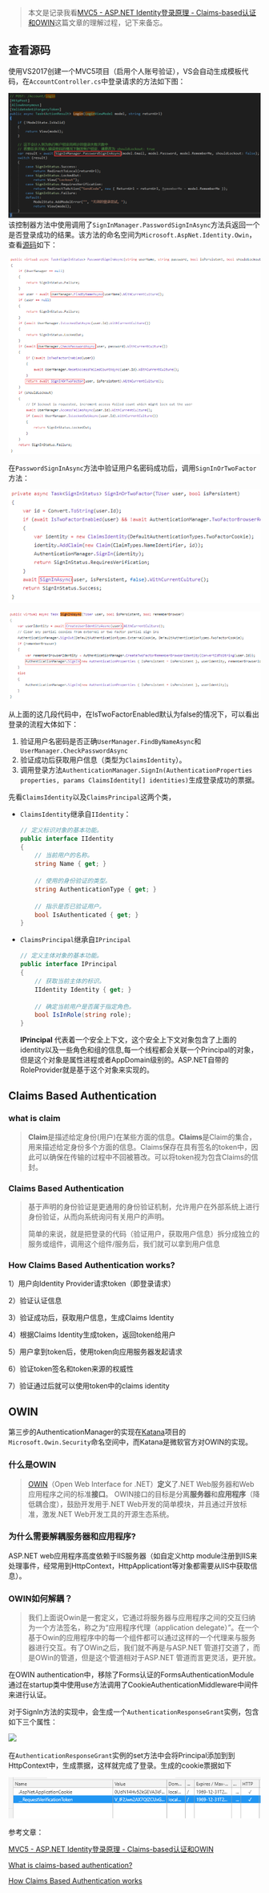 > 本文是记录我看[MVC5 - ASP.NET Identity登录原理 - Claims-based认证和OWIN](https://www.cnblogs.com/jesse2013/p/aspnet-identity-claims-based-authentication-and-owin.html)这篇文章的理解过程，记下来备忘。

## 查看源码

使用VS2017创建一个MVC5项目（启用个人账号验证），VS会自动生成模板代码，在`AccountController.cs`中登录请求的方法如下图：

![](./img/identity-code1.png)
该控制器方法中使用调用了`SignInManager.PasswordSignInAsync`方法兵返回一个是否登录成功的结果。该方法的命名空间为`Microsoft.AspNet.Identity.Owin`，查看[源码](https://github.com/aspnet/AspNetIdentity/blob/master/src/Microsoft.AspNet.Identity.Owin/SignInManager.cs)如下：

![](./img/identity-code2.png)



在`PasswordSignInAsync`方法中验证用户名密码成功后，调用`SignInOrTwoFactor`方法：

![](./img/identity-code3.png)

![](./img/identity-code4.png)



从上面的这几段代码中，在IsTwoFactorEnabled默认为false的情况下，可以看出登录的流程大体如下：

1. 验证用户名密码是否正确`UserManager.FindByNameAsync`和`UserManager.CheckPasswordAsync`
2. 验证成功后获取用户信息（类型为`ClaimsIdentity`）。
3. 调用登录方法`AuthenticationManager.SignIn(AuthenticationProperties properties, params ClaimsIdentity[] identities)`生成登录成功的票据。



先看`ClaimsIdentity`以及`ClaimsPrincipal`这两个类，

- `ClaimsIdentity`继承自`IIdentity`：

    ```C#
    // 定义标识对象的基本功能。
    public interface IIdentity
    {
        // 当前用户的名称。
        string Name { get; }
    
        // 使用的身份验证的类型。
        string AuthenticationType { get; }
    
        // 指示是否已验证用户。
        bool IsAuthenticated { get; }
    }
    ```

- `ClaimsPrincipal`继承自`IPrincipal`

  ```C#
  // 定义主体对象的基本功能。
  public interface IPrincipal
  {
      // 获取当前主体的标识。
      IIdentity Identity { get; }
  
      // 确定当前用户是否属于指定角色。
      bool IsInRole(string role);
  }
  ```

  **IPrincipal** 代表着一个安全上下文，这个安全上下文对象包含了上面的identity以及一些角色和组的信息,每一个线程都会关联一个Principal的对象，但是这个对象是属性进程或者AppDomain级别的。ASP.NET自带的 RoleProvider就是基于这个对象来实现的。

## Claims Based Authentication

### what is claim

> **Claim**是描述给定身份(用户)在某些方面的信息。**Claims**是Claim的集合，用来描述给定身份多个方面的信息。Claims保存在具有签名的token中，因此可以确保在传输的过程中不回被篡改。可以将token视为包含Claims的信封。

### Claims Based Authentication

>基于声明的身份验证是更通用的身份验证机制，允许用户在外部系统上进行身份验证，从而向系统询问有关用户的声明。
>
>简单的来说，就是把登录的代码（验证用户，获取用户信息）拆分成独立的服务或组件，调用这个组件/服务后，我们就可以拿到用户信息


### How Claims Based Authentication works?

1）用户向Identity Provider请求token（即登录请求）

2）验证认证信息

3）验证成功后，获取用户信息，生成Claims Identity

4）根据Claims Identity生成token，返回token给用户

5）用户拿到token后，使用token向应用服务器发起请求

6）验证token签名和token来源的权威性

7）验证通过后就可以使用token中的claims identity



## OWIN

第三步的AuthenticationManager的实现在[Katana](https://github.com/aspnet/AspNetKatana)项目的`Microsoft.Owin.Security`命名空间中，而Katana是微软官方对OWIN的实现。

### 什么是OWIN

> [OWIN](http://owin.org/)（Open Web Interface for .NET）**定义**了.NET Web服务器和Web应用程序之间的标准**接口**。 OWIN接口的目标是分离**服务器**和**应用程序**（降低耦合度），鼓励开发用于.NET Web开发的简单模块，并且通过开放标准，激发.NET Web开发工具的开源生态系统。

### 为什么需要解耦服务器**和**应用程序?

ASP.NET web应用程序高度依赖于IIS服务器（如自定义http module注册到IIS来处理事件，经常用到HttpContext，HttpApplicationt等对象都需要从IIS中获取信息）。

### OWIN如何解耦？

> 我们上面说Owin是一套定义，它通过将服务器与应用程序之间的交互归纳为一个方法签名，称之为“应用程序代理（application delegate）”。在一个基于Owin的应用程序中的每一个组件都可以通过这样的一个代理来与服务器进行交互。有了OWin之后，我们就不再是与ASP.NET 管道打交道了，而是OWin的管道，但是这个管道相对于ASP.NET 管道而言更灵活，更开放。



在OWIN authentication中，移除了Forms认证的FormsAuthenticationModule通过在startup类中使用use方法调用了CookieAuthenticationMiddleware中间件来进行认证。

对于SignIn方法的实现中，会生成一个`AuthenticationResponseGrant`实例，包含如下三个属性：

![](D:/Code/PersonalNotes/dotnet/img/AuthenticationResponseGrant.png)

在`AuthenticationResponseGrant`实例的set方法中会将Principal添加到到HttpContext中，生成票据，这样就完成了登录。生成的cookie票据如下

![](./img/auth%20cookie.png)



参考文章：

[MVC5 - ASP.NET Identity登录原理 - Claims-based认证和OWIN](https://www.cnblogs.com/jesse2013/p/aspnet-identity-claims-based-authentication-and-owin.html)

[What is claims-based authentication?](https://gunnarpeipman.com/aspnet/what-is-claims-based-authentication/)

[How Claims Based Authentication works](https://www.youtube.com/watch?v=_DJUvkbcT8E)



